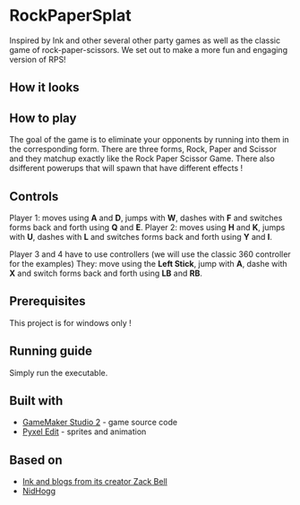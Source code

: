 # RockPaperSplat
Inspired by Ink and other several other party games as well as the classic game of rock-paper-scissors. We set out to make a more fun and engaging version of RPS!

## How it looks


## How to play
The goal of the game is to eliminate your opponents by running into them in the corresponding form. There are three forms, Rock, Paper and Scissor and they matchup exactly like the Rock Paper Scissor Game. There also dsifferent powerups that will spawn that have different effects !

## Controls
Player 1: moves using **A** and **D**, jumps with **W**, dashes with **F** and switches forms back and forth using **Q** and **E**.
Player 2: moves using **H** and **K**, jumps with **U**, dashes with **L** and switches forms back and forth using **Y** and **I**.

Player 3 and 4 have to use controllers (we will use the classic 360 controller for the examples)
They: move using the **Left Stick**, jump with **A**, dashe with **X** and switch forms back and forth using **LB** and **RB**.

## Prerequisites
This project is for windows only !

## Running guide
Simply run the executable.

## Built with
* [GameMaker Studio 2](https://www.yoyogames.com/gamemaker) - game source code
* [Pyxel Edit](http://pyxeledit.com/) - sprites and animation

## Based on
* [Ink and blogs from its creator Zack Bell](https://zackbellgames.com/2015/03/31/effects-blood-splatter/)
* [NidHogg](http://nidhogggame.com/)
